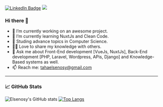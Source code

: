 [![LinkedIn Badge](https://img.shields.io/badge/LinkedIn-Profile-information?logo=LinkedIn&style=flat&logoColor=white&color=0D76A8)](https://www.linkedin.com/in/taha-elsenosy/)
![](https://komarev.com/ghpvc/?username=Elsenosy&color=green)
### Hi there 👋
- 🔭 I’m currently working on an awesome project.
- 🌱 I’m currently learning NuxtJs and Clean Code.
- 📖 Studing advance topics in Computer Science.
- 👨‍🎓 Love to share my knowledge with others.
- 💬 Ask me about Front-End development [VueJs, NuxtJs], Back-End development [PHP, Laravel, Wordpress, APis, Django] and Knowledge-Based systems as well.
- 📫 Reach me: <tahaelsenosy@gmail.com>

<hr/>

### 📈 GitHub Stats

![Elsenosy's GitHub stats](https://github-readme-stats.vercel.app/api?username=Elsenosy&count_private=true&show_icons=true&theme=radical&hide=contribs,prs&hide_border=true)
[![Top Langs](https://github-readme-stats.vercel.app/api/top-langs/?username=Elsenosy&show_icons=true&theme=radical&layout=compact&hide_border=true)](https://github.com/Elsenosy/github-readme-stats)
